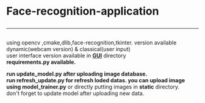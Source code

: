 # Face-recognition-application<hr>
using opencv ,cmake,dlib,face-recognition,tkinter.
version available dynamic(webcam version) & classical(user input)<br>
user interface version available in <a href="https://github.com/tirtharajsinha/Face-recognition-application/tree/main/GUI"><b>GUI</b></a> directory<br>
<b>requirements.py<b> available.<br>
 
  run <b> update_model.py </b>after uploading image database.<br>
  run <b>refresh_update.py</b> for refresh loded datas.
  you can upload image using </b>model_trainer.py</b> or directly putting images in <b>static</b> directory.<br>
  don't forget to update model after uploading new data.
   
